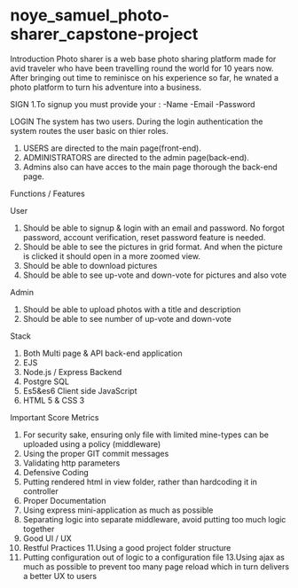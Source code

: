 # noye_samuel_photo-sharer_capstone-project
Introduction
Photo sharer is a web base photo sharing platform made for avid traveler who have been travelling round the world for 10 
years now. After bringing out time to reminisce on his experience so far, he wnated a photo platform to turn his adventure into a business.


SIGN
1.To signup you must provide your :
  -Name
  -Email
  -Password 



LOGIN
The system has two users. During the login authentication the system routes the user basic on thier roles.
  1. USERS are directed to the main page(front-end).
  2. ADMINISTRATORS are directed to the admin page(back-end). 
  3. Admins also can have acces to the main page thorough the back-end page.


Functions / Features

User
1. Should be able to signup & login with an email and password. No forgot 
password, account verification, reset password feature is needed.
2. Should be able to see the pictures in grid format. And when the picture is clicked it 
should open in a more zoomed view.
3. Should be able to download pictures
4. Should be able to see up-vote and down-vote for pictures and also vote

Admin
1. Should be able to upload photos with a title and description
2. Should be able to see number of up-vote and down-vote

Stack
 1. Both Multi page & API back-end application
 2. EJS
  3. Node.js / Express Backend
  4. Postgre SQL
  5. Es5&es6 Client side JavaScript
 6.  HTML 5 & CSS 3

Important Score Metrics
1. For security sake, ensuring only file with limited mine-types can be uploaded 
using a policy (middleware)
2. Using the proper GIT commit messages
3. Validating http parameters
4. Defensive Coding
5. Putting rendered html in view folder, rather than hardcoding it in controller
6. Proper Documentation
7. Using express mini-application as much as possible
8. Separating logic into separate middleware, avoid putting too much logic together
9. Good UI / UX
10. Restful Practices
11.Using a good project folder structure
12. Putting configuration out of logic to a configuration file
13.Using ajax as much as possible to prevent too many page reload which in turn 
delivers a better UX to users

